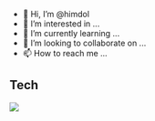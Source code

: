- 👋 Hi, I’m @himdol
- 👀 I’m interested in ...
- 🌱 I’m currently learning ...
- 💞️ I’m looking to collaborate on ...
- 📫 How to reach me ...


## Tech
<img src="https://img.shields.io/badge/JAVA-007396?style=for-the-badge&logo=java&logoColor=white">

